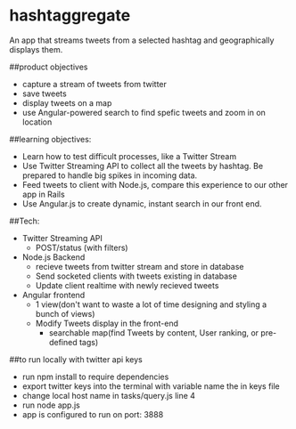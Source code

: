 hashtaggregate
==============

An app that streams tweets from a selected hashtag and geographically displays them.

##product objectives
- capture a stream of tweets from twitter
- save tweets 
- display tweets on a map
- use Angular-powered search to find spefic tweets and zoom in on location

##learning objectives:
- Learn how to test difficult processes, like a Twitter Stream
- Use Twitter Streaming API to collect all the tweets by hashtag. Be prepared to handle big spikes in incoming data.
- Feed tweets to client with Node.js, compare this experience to our other app in Rails
- Use Angular.js to create dynamic, instant search in our front end.

##Tech:

- Twitter Streaming API
  - POST/status (with filters)
- Node.js Backend
  - recieve tweets from twitter stream and store in database
  - Send socketed clients with tweets existing in database
  - Update client realtime with newly recieved tweets
- Angular frontend
  - 1 view(don't want to waste a lot of time designing and styling a bunch of  views)
  - Modify Tweets display in the front-end
    - searchable map(find Tweets by content, User ranking, or pre-defined tags)



##to run locally with twitter api keys

- run npm install to require dependencies
- export twitter keys into the terminal with variable name the in keys file
- change local host name in tasks/query.js line 4
- run node app.js
- app is configured to run on port: 3888



